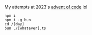 My attempts at 2023's [advent of code](https://adventofcode.com/) lol

```
npm i
npm i -g bun
cd /[day]
bun ./[whatever].ts
```